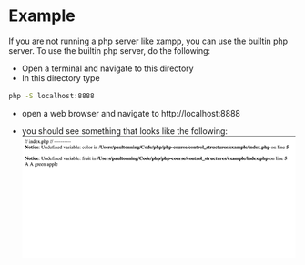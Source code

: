 # Example
If you are not running a php server like xampp, you can use the builtin php server.  To use the builtin php server, do the following:
* Open a terminal and navigate to this directory
* In this directory type
```bash
php -S localhost:8888
```
* open a web browser and navigate to http://localhost:8888

* you should see something that looks like the following: 
![image of output for index.php](images/1.png)
